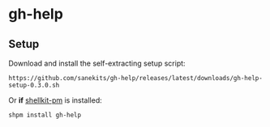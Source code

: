 # gh-help

## Setup

Download and install the self-extracting setup script:

    https://github.com/sanekits/gh-help/releases/latest/downloads/gh-help-setup-0.3.0.sh

Or **if** [shellkit-pm](https://github.com/sanekits/shellkit-pm) is installed:

    shpm install gh-help

##
